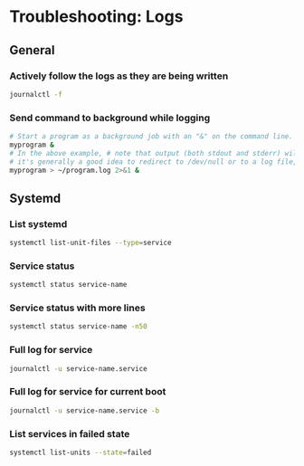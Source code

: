 # Troubleshooting: Logs

## General

### Actively follow the logs as they are being written

```bash
journalctl -f
```

### Send command to background while logging

```bash
# Start a program as a background job with an "&" on the command line.
myprogram &
# In the above example, # note that output (both stdout and stderr) will still go to the current tty, 
# it's generally a good idea to redirect to /dev/null or to a log file, like so:
myprogram > ~/program.log 2>&1 &
```

## Systemd

### List systemd

```bash
systemctl list-unit-files --type=service
```

### Service status

```bash
systemctl status service-name
```

### Service status with more lines

```bash
systemctl status service-name -n50
```

### Full log for service

```bash
journalctl -u service-name.service
```

### Full log for service for current boot

```bash
journalctl -u service-name.service -b
```

### List services in failed state

```bash
systemctl list-units --state=failed
```
